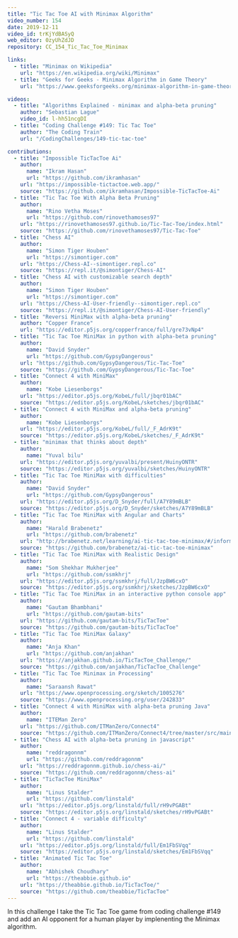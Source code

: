 ```yaml
---
title: "Tic Tac Toe AI with Minimax Algorithm"
video_number: 154
date: 2019-12-11
video_id: trKjYdBASyQ
web_editor: 0zyUhZdJD
repository: CC_154_Tic_Tac_Toe_Minimax

links:
  - title: "Minimax on Wikipedia"
    url: "https://en.wikipedia.org/wiki/Minimax"
  - title: "Geeks for Geeks - Minimax Algorithm in Game Theory"
    url: "https://www.geeksforgeeks.org/minimax-algorithm-in-game-theory-set-1-introduction/"

videos:
  - title: "Algorithms Explained - minimax and alpha-beta pruning"
    author: "Sebastian Lague"
    video_id: l-hh51ncgDI
  - title: "Coding Challenge #149: Tic Tac Toe"
    author: "The Coding Train"
    url: "/CodingChallenges/149-tic-tac-toe"

contributions:
  - title: "Impossible TicTacToe Ai"
    author:
      name: "Ikram Hasan"
      url: "https://github.com/ikramhasan"
    url: "https://impossible-tictactoe.web.app/"
    source: "https://github.com/ikramhasan/Impossible-TicTacToe-Ai"
  - title: "Tic Tac Toe With Alpha Beta Pruning"
    author:
      name: "Rino Vetha Moses"
      url: "https://github.com/rinovethamoses97"
    url: "https://rinovethamoses97.github.io/Tic-Tac-Toe/index.html"
    source: "https://github.com/rinovethamoses97/Tic-Tac-Toe"
  - title: "Chess AI"
    author:
      name: "Simon Tiger Houben"
      url: "https://simontiger.com"
    url: "https://Chess-AI--simontiger.repl.co"
    source: "https://repl.it/@simontiger/Chess-AI"
  - title: "Chess AI with customizable search depth"
    author:
      name: "Simon Tiger Houben"
      url: "https://simontiger.com"
    url: "https://Chess-AI-User-friendly--simontiger.repl.co"
    source: "https://repl.it/@simontiger/Chess-AI-User-friendly"
  - title: "Reversi MiniMax with alpha-beta pruning"
    author: "Copper France"
    url: "https://editor.p5js.org/copperfrance/full/gre73vNp4"
  - title: "Tic Tac Toe MiniMax in python with alpha-beta pruning"
    author:
      name: "David Snyder"
      url: "https://github.com/GypsyDangerous"
    url: "https://github.com/GypsyDangerous/Tic-Tac-Toe"
    source: "https://github.com/GypsyDangerous/Tic-Tac-Toe"
  - title: "Connect 4 with MiniMax"
    author:
      name: "Kobe Liesenborgs"
    url: "https://editor.p5js.org/KobeL/full/jbqr01bAC"
    source: "https://editor.p5js.org/KobeL/sketches/jbqr01bAC"
  - title: "Connect 4 with MiniMax and alpha-beta pruning"
    author:
      name: "Kobe Liesenborgs"
    url: "https://editor.p5js.org/KobeL/full/_F_AdrK9t"
    source: "https://editor.p5js.org/KobeL/sketches/_F_AdrK9t"
  - title: "minimax that thinks about depth"
    author:
      name: "Yuval bilu"
    url: "https://editor.p5js.org/yuvalbi/present/HuinyONTR"
    source: "https://editor.p5js.org/yuvalbi/sketches/HuinyONTR"
  - title: "Tic Tac Toe MiniMax with difficulties"
    author:
      name: "David Snyder"
      url: "https://github.com/GypsyDangerous"
    url: "https://editor.p5js.org/D_Snyder/full/A7Y89mBLB"
    source: "https://editor.p5js.org/D_Snyder/sketches/A7Y89mBLB"
  - title: "Tic Tac Toe MiniMax with Angular and Charts"
    author:
      name: "Harald Brabenetz"
      url: "https://github.com/brabenetz"
    url: "http://brabenetz.net/learning/ai-tic-tac-toe-minimax/#/information"
    source: "https://github.com/brabenetz/ai-tic-tac-toe-minimax"
  - title: "Tic Tac Toe MiniMax with Realistic Design"
    author:
      name: "Som Shekhar Mukherjee"
      url: "https://github.com/ssmkhrj"
    url: "https://editor.p5js.org/ssmkhrj/full/JzpBW6cxO"
    source: "https://editor.p5js.org/ssmkhrj/sketches/JzpBW6cxO"
  - title: "Tic Tac Toe MiniMax in an interactive python console app"
    author:
      name: "Gautam Bhambhani"
      url: "https://github.com/gautam-bits"
    url: "https://github.com/gautam-bits/TicTacToe"
    source: "https://github.com/gautam-bits/TicTacToe"
  - title: "Tic Tac Toe MiniMax Galaxy"
    author:
      name: "Anja Khan"
      url: "https://github.com/anjakhan"
    url: "https://anjakhan.github.io/TicTacToe_Challenge/"
    source: "https://github.com/anjakhan/TicTacToe_Challenge"
  - title: "Tic Tac Toe Minimax in Processing"
    author:
      name: "Saraansh Rawat"
    url: "https://www.openprocessing.org/sketch/1005276"
    source: "https://www.openprocessing.org/user/242833"
  - title: "Connect 4 with MiniMax with alpha-beta pruning Java"
    author:
      name: "ITEMan Zero"
    url: "https://github.com/ITManZero/Connect4"
    source: "https://github.com/ITManZero/Connect4/tree/master/src/main/java"
  - title: "Chess AI with alpha-beta pruning in javascript"
    author:
      name: "reddragonnm"
      url: "https://github.com/reddragonnm"
    url: "https://reddragonnm.github.io/chess-ai/"
    source: "https://github.com/reddragonnm/chess-ai"
  - title: "TicTacToe MiniMax"
    author:
      name: "Linus Stalder"
      url: "https://github.com/linstald"
    url: "https://editor.p5js.org/linstald/full/rH9vPGABt"
    source: "https://editor.p5js.org/linstald/sketches/rH9vPGABt"
  - title: "Connect 4 - variable difficulty"
    author:
      name: "Linus Stalder"
      url: "https://github.com/linstald"
    url: "https://editor.p5js.org/linstald/full/Em1FbSVqq"
    source: "https://editor.p5js.org/linstald/sketches/Em1FbSVqq"
  - title: "Animated Tic Tac Toe"
    author:
      name: "Abhishek Choudhary"
      url: "https://theabbie.github.io"
    url: "https://theabbie.github.io/TicTacToe/"
    source: "https://github.com/theabbie/TicTacToe"
---
```

In this challenge I take the Tic Tac Toe game from coding challenge #149 and add an AI opponent for a human player by implenenting the Minimax algorithm.
